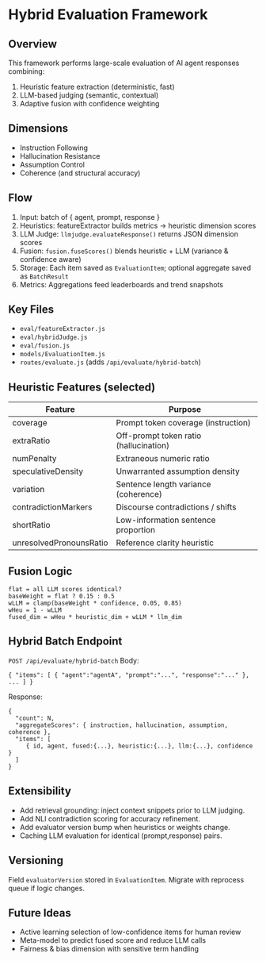 # Hybrid Evaluation Framework

## Overview
This framework performs large-scale evaluation of AI agent responses combining:
1. Heuristic feature extraction (deterministic, fast)
2. LLM-based judging (semantic, contextual)
3. Adaptive fusion with confidence weighting

## Dimensions
- Instruction Following
- Hallucination Resistance
- Assumption Control
- Coherence (and structural accuracy)

## Flow
1. Input: batch of { agent, prompt, response }
2. Heuristics: featureExtractor builds metrics -> heuristic dimension scores
3. LLM Judge: `llmjudge.evaluateResponse()` returns JSON dimension scores
4. Fusion: `fusion.fuseScores()` blends heuristic + LLM (variance & confidence aware)
5. Storage: Each item saved as `EvaluationItem`; optional aggregate saved as `BatchResult`
6. Metrics: Aggregations feed leaderboards and trend snapshots

## Key Files
- `eval/featureExtractor.js`
- `eval/hybridJudge.js`
- `eval/fusion.js`
- `models/EvaluationItem.js`
- `routes/evaluate.js` (adds `/api/evaluate/hybrid-batch`)

## Heuristic Features (selected)
| Feature | Purpose |
|---------|---------|
| coverage | Prompt token coverage (instruction) |
| extraRatio | Off-prompt token ratio (hallucination) |
| numPenalty | Extraneous numeric ratio |
| speculativeDensity | Unwarranted assumption density |
| variation | Sentence length variance (coherence) |
| contradictionMarkers | Discourse contradictions / shifts |
| shortRatio | Low-information sentence proportion |
| unresolvedPronounsRatio | Reference clarity heuristic |

## Fusion Logic
```
flat = all LLM scores identical?
baseWeight = flat ? 0.15 : 0.5
wLLM = clamp(baseWeight * confidence, 0.05, 0.85)
wHeu = 1 - wLLM
fused_dim = wHeu * heuristic_dim + wLLM * llm_dim
```

## Hybrid Batch Endpoint
`POST /api/evaluate/hybrid-batch`
Body:
```
{ "items": [ { "agent":"agentA", "prompt":"...", "response":"..." }, ... ] }
```
Response:
```
{
  "count": N,
  "aggregateScores": { instruction, hallucination, assumption, coherence },
  "items": [
     { id, agent, fused:{...}, heuristic:{...}, llm:{...}, confidence }
  ]
}
```

## Extensibility
- Add retrieval grounding: inject context snippets prior to LLM judging.
- Add NLI contradiction scoring for accuracy refinement.
- Add evaluator version bump when heuristics or weights change.
- Caching LLM evaluation for identical (prompt,response) pairs.

## Versioning
Field `evaluatorVersion` stored in `EvaluationItem`. Migrate with reprocess queue if logic changes.

## Future Ideas
- Active learning selection of low-confidence items for human review
- Meta-model to predict fused score and reduce LLM calls
- Fairness & bias dimension with sensitive term handling

